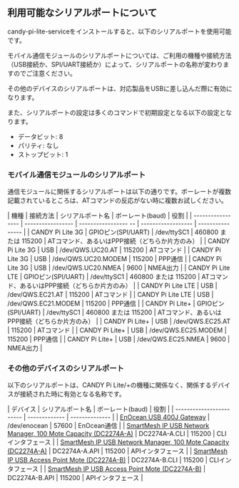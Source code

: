 ## 利用可能なシリアルポートについて

candy-pi-lite-serviceをインストールすると、以下のシリアルポートを使用可能です。

モバイル通信モジュールのシリアルポートについては、ご利用の機種や接続方法（USB接続か、SPI/UART接続か）によって、シリアルポートの名称が変わりますのでご注意ください。

その他のデバイスのシリアルポートは、対応製品をUSBに差し込んだ際に有効になります。

また、シリアルポートの設定は多くのコマンドで初期設定となる以下の設定となります。

- データビット: 8
- パリティ: なし
- ストップビット: 1

### モバイル通信モジュールのシリアルポート

通信モジュールに関係するシリアルポートは以下の通りです。ボーレートが複数記載されているところは、ATコマンドの反応がない時に複数お試しください。

| 機種               | 接続方法           | シリアルポート名       | ボーレート(baud)     | 役割              |
| ----------------- | ----------------- | ----------------- -- | ------------------ | ---------------- |
| CANDY Pi Lite 3G  | GPIOピン(SPI/UART) | /dev/ttySC1         | 460800 または 115200 | ATコマンド、あるいはPPP接続（どちらか片方のみ） |
| CANDY Pi Lite 3G  | USB               | /dev/QWS.UC20.AT    |  115200             | ATコマンド |
| CANDY Pi Lite 3G  | USB               | /dev/QWS.UC20.MODEM |  115200             | PPP通信   |
| CANDY Pi Lite 3G  | USB               | /dev/QWS.UC20.NMEA  |    9600             | NMEA出力  |
| CANDY Pi Lite LTE | GPIOピン(SPI/UART) | /dev/ttySC1         | 460800 または 115200 | ATコマンド、あるいはPPP接続（どちらか片方のみ） |
| CANDY Pi Lite LTE | USB               | /dev/QWS.EC21.AT    | 115200              | ATコマンド |
| CANDY Pi Lite LTE | USB               | /dev/QWS.EC21.MODEM | 115200              | PPP通信   |
| CANDY Pi Lite+    | GPIOピン(SPI/UART) | /dev/ttySC1         | 460800 または 115200 | ATコマンド、あるいはPPP接続（どちらか片方のみ） |
| CANDY Pi Lite+   | USB                | /dev/QWS.EC25.AT    |  115200              | ATコマンド |
| CANDY Pi Lite+   | USB                | /dev/QWS.EC25.MODEM |  115200              | PPP通信   |
| CANDY Pi Lite+   | USB                | /dev/QWS.EC25.NMEA  |    9600              | NMEA出力  |

### その他のデバイスのシリアルポート

以下のシリアルポートは、CANDY Pi Lite/+の機種に関係なく、関係するデバイスが接続された時に有効となる名称です。

| デバイス                  | シリアルポート名 | ボーレート(baud) | 役割 |
| ------------------------ | ------------- | -------------- |
| [EnOcean USB 400J Gateway](https://www.enocean.com/jp/enocean_modules_928mhz/usb-400j/) | /dev/enocean | 57600 | EnOcean通信 |
| [SmartMesh IP USB Network Manager, 100 Mote Capacity (DC2274A-A)](http://www.analog.com/en/design-center/evaluation-hardware-and-software/evaluation-boards-kits/dc2274a-a.html#eb-documentation) | DC2274A-A.CLI | 115200 | CLIインタフェース |
| [SmartMesh IP USB Network Manager, 100 Mote Capacity (DC2274A-A)](http://www.analog.com/en/design-center/evaluation-hardware-and-software/evaluation-boards-kits/dc2274a-a.html#eb-documentation) | DC2274A-A.API | 115200 | APIインタフェース |
| [SmartMesh IP USB Access Point Mote (DC2274A-B)](http://www.analog.com/en/design-center/evaluation-hardware-and-software/evaluation-boards-kits/dc2274a-b.html) | DC2274A-B.CLI | 115200 | CLIインタフェース |
| [SmartMesh IP USB Access Point Mote (DC2274A-B)](http://www.analog.com/en/design-center/evaluation-hardware-and-software/evaluation-boards-kits/dc2274a-b.html) | DC2274A-B.API | 115200 | APIインタフェース |
